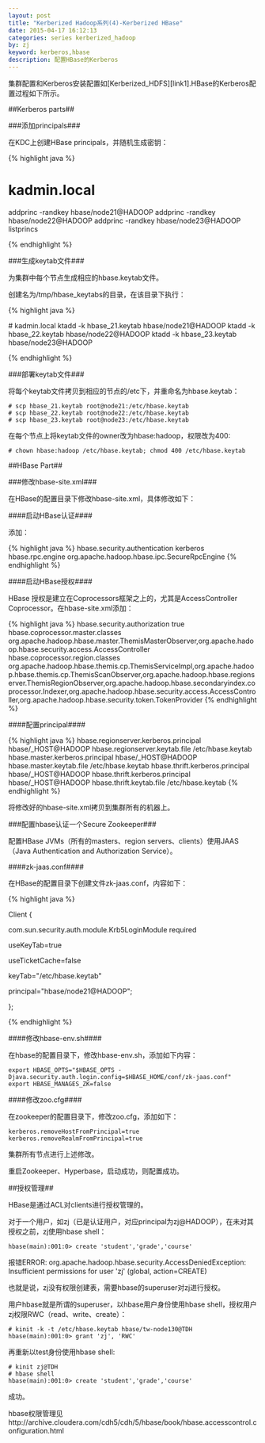 ```yaml
---
layout: post
title: "Kerberized Hadoop系列(4)-Kerberized HBase"
date: 2015-04-17 16:12:13
categories: series kerberized_hadoop
by: zj
keyword: kerberos,hbase 
description: 配置HBase的Kerberos
---
```


集群配置和Kerberos安装配置如[Kerberized_HDFS][link1].HBase的Kerberos配置过程如下所示。

##Kerberos parts##

###添加principals###

在KDC上创建HBase principals，并随机生成密钥：

{% highlight java %}

# kadmin.local
addprinc -randkey hbase/node21@HADOOP
addprinc -randkey hbase/node22@HADOOP
addprinc -randkey hbase/node23@HADOOP
listprincs

{% endhighlight %}

###生成keytab文件###

为集群中每个节点生成相应的hbase.keytab文件。

创建名为/tmp/hbase_keytabs的目录，在该目录下执行：

{% highlight java %}

\# kadmin.local 
ktadd -k hbase_21.keytab hbase/node21@HADOOP
ktadd -k hbase_22.keytab hbase/node22@HADOOP
ktadd -k hbase_23.keytab hbase/node23@HADOOP

{% endhighlight %}

###部署keytab文件###

将每个keytab文件拷贝到相应的节点的/etc下，并重命名为hbase.keytab：

	# scp hbase_21.keytab root@node21:/etc/hbase.keytab
	# scp hbase_22.keytab root@node22:/etc/hbase.keytab
	# scp hbase_23.keytab root@node23:/etc/hbase.keytab

在每个节点上将keytab文件的owner改为hbase:hadoop，权限改为400:

	# chown hbase:hadoop /etc/hbase.keytab; chmod 400 /etc/hbase.keytab

##HBase Part##

###修改hbase-site.xml###

在HBase的配置目录下修改hbase-site.xml，具体修改如下：

####启动HBase认证####

添加：

{% highlight java %}
<property>
    <name>hbase.security.authentication</name>
    <value>kerberos</value>
  </property>
  <property>
    <name>hbase.rpc.engine</name>
    <value>org.apache.hadoop.hbase.ipc.SecureRpcEngine</value>
  </property>
{% endhighlight %}

####启动HBase授权####

HBase 授权是建立在Coprocessors框架之上的，尤其是AccessController Coprocessor。在hbase-site.xml添加：

{% highlight java %}
<property>
    <name>hbase.security.authorization</name>
    <value>true</value>
  </property>
 <property>
    <name>hbase.coprocessor.master.classes</name>
    <value>org.apache.hadoop.hbase.master.ThemisMasterObserver,org.apache.hadoop.hbase.security.access.AccessController</value>
  </property>
  <property>
    <name>hbase.coprocessor.region.classes</name>
    <value>org.apache.hadoop.hbase.themis.cp.ThemisServiceImpl,org.apache.hadoop.hbase.themis.cp.ThemisScanObserver,org.apache.hadoop.hbase.regionserver.ThemisRegionObserver,org.apache.hadoop.hbase.secondaryindex.coprocessor.Indexer,org.apache.hadoop.hbase.security.access.AccessController,org.apache.hadoop.hbase.security.token.TokenProvider</value>
  </property>
{% endhighlight %}

####配置principal####

{% highlight java %}
<property>
    <name>hbase.regionserver.kerberos.principal</name>
    <value>hbase/_HOST@HADOOP</value>
  </property>
  <property>
    <name>hbase.regionserver.keytab.file</name>
    <value>/etc/hbase.keytab</value>
  </property>
  <property>
    <name>hbase.master.kerberos.principal</name>
    <value>hbase/_HOST@HADOOP</value>
  </property>
  <property>
    <name>hbase.master.keytab.file</name>
    <value>/etc/hbase.keytab</value>
  </property>
  <property>
    <name>hbase.thrift.kerberos.principal</name>
    <value>hbase/_HOST@HADOOP</value>
  </property>
 <property>
    <name>hbase.thrift.kerberos.principal</name>
    <value>hbase/_HOST@HADOOP</value>
  </property>
  <property>
    <name>hbase.thrift.keytab.file</name>
    <value>/etc/hbase.keytab</value>
  </property>
{% endhighlight %}

将修改好的hbase-site.xml拷贝到集群所有的机器上。

###配置hbase认证一个Secure Zookeeper###

配置HBase JVMs（所有的masters、region servers、clients）使用JAAS（Java Authentication and Authorization Service）。

####zk-jaas.conf####

在HBase的配置目录下创建文件zk-jaas.conf，内容如下：

{% highlight java %}

Client {

com.sun.security.auth.module.Krb5LoginModule required

useKeyTab=true

useTicketCache=false

keyTab="/etc/hbase.keytab"

principal="hbase/node21@HADOOP";

};

{% endhighlight %}

####修改hbase-env.sh####

在hbase的配置目录下，修改hbase-env.sh，添加如下内容：

	export HBASE_OPTS="$HBASE_OPTS -Djava.security.auth.login.config=$HBASE_HOME/conf/zk-jaas.conf"
	export HBASE_MANAGES_ZK=false

####修改zoo.cfg####

在zookeeper的配置目录下，修改zoo.cfg，添加如下：

	kerberos.removeHostFromPrincipal=true
	kerberos.removeRealmFromPrincipal=true

集群所有节点进行上述修改。

重启Zookeeper、Hyperbase，启动成功，则配置成功。

##授权管理##

HBase是通过ACL对clients进行授权管理的。

对于一个用户，如zj（已是认证用户，对应principal为zj@HADOOP），在未对其授权之前，zj使用hbase shell：

	hbase(main):001:0> create 'student','grade','course'

报错ERROR: org.apache.hadoop.hbase.security.AccessDeniedException: Insufficient permissions for user 'zj' (global, action=CREATE)

也就是说，zj没有权限创建表，需要hbase的superuser对zj进行授权。

用户hbase就是所谓的superuser，以hbase用户身份使用hbase shell，授权用户zj权限RWC（read、write、create）：

	# kinit -k -t /etc/hbase.keytab hbase/tw-node130@TDH
	hbase(main):001:0> grant 'zj', 'RWC'

再重新以test身份使用hbase shell:

	# kinit zj@TDH
	# hbase shell
	hbase(main):001:0> create 'student','grade','course'

成功。

hbase权限管理见http://archive.cloudera.com/cdh5/cdh/5/hbase/book/hbase.accesscontrol.configuration.html

